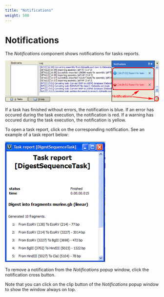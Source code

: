 ```yaml
---
title: "Notifications"
weight: 500
---
```



# Notifications

The _Notifications_ component shows notifications for tasks reports.


![](/images/4227218/4456862.png)

If a task has finished without errors, the notification is blue. If an error has occured during the task execution, the notification is red. If a warning has occured during the task execution, the notification is yellow.

To open a task report, click on the corresponding notification. See an example of a task report below:


![](/images/4227218/4456863.png)

To remove a notification from the _Notifications_ popup window, click the notification cross button.

Note that you can click on the clip button of the _Notifications_ popup window to show the window always on top.

